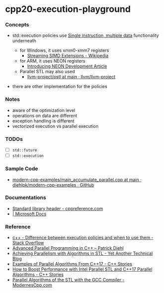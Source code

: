 cpp20-execution-playground
==========================
### Concepts
- std::execution policies use [Single instruction, multiple data](https://en.wikipedia.org/wiki/Single_instruction,_multiple_data) functionality underneath
    - for Windows, it uses xmm0-xmm7 registers
        - [Streaming SIMD Extensions - Wikipedia](https://en.wikipedia.org/wiki/Streaming_SIMD_Extensions)
    - for ARM, it uses NEON registers
        - [Introducing NEON Development Article](https://developer.arm.com/documentation/dht0002/a/Introducing-NEON/NEON-architecture-overview/NEON-registers)
    - Parallel STL may also used
        - [llvm-project/pstl at main · llvm/llvm-project](https://github.com/llvm/llvm-project/tree/main/pstl)
    
- there are other implementation for the policies

### Notes 
- aware of the optimization level
- operations on data are different
- exception handling is different
- vectorized execution vs parallel execution

### TODOs
- [ ] `std::future`
- [ ] `std::execution`

### Sample Code
- [modern-cpp-examples/main_accumulate_parallel.cpp at main · diehlpk/modern-cpp-examples · GitHub](https://github.com/diehlpk/modern-cpp-examples/blob/main/src/parallel_algorithms/main_accumulate_parallel.cpp)

### Documentations
- [Standard library header <execution> - cppreference.com](https://en.cppreference.com/w/cpp/header/execution)
- [<execution> | Microsoft Docs](https://docs.microsoft.com/en-us/cpp/standard-library/execution?view=msvc-170)

### Reference
- [c++ - Difference between execution policies and when to use them - Stack Overflow](https://stackoverflow.com/questions/39954678/difference-between-execution-policies-and-when-to-use-them)
- [Advanced Parallel Programming in C++ – Patrick Diehl](https://www.diehlpk.de/blog/modern-cpp/)
- [Achieving Parallelism with Algorithms in STL - Yet Another Technical Blog](http://www.mycpu.org/stdpar-c++/)
- [Examples of Parallel Algorithms From C++17 - C++ Stories](https://www.cppstories.com/2018/06/parstl-tests/)
- [How to Boost Performance with Intel Parallel STL and C++17 Parallel Algorithms - C++ Stories](https://www.cppstories.com/2018/11/pstl/)
- [Parallel Algorithms of the STL with the GCC Compiler - ModernesCpp.com](https://www.modernescpp.com/index.php/parallel-algorithms-of-the-stl-with-gcc)
